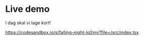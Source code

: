 # Live demo

I dag skal vi lage kort!

https://codesandbox.io/s/falling-night-lq2mv?file=/src/index.tsx
